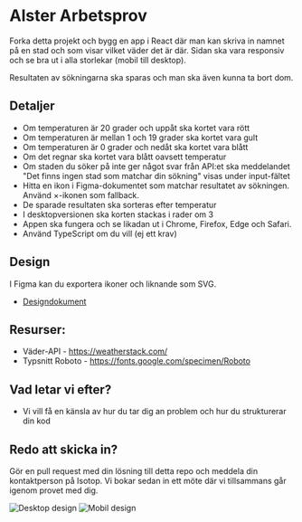 Alster Arbetsprov
===============================
Forka detta projekt och bygg en app i React där man kan skriva in namnet på en stad och som visar vilket väder det är där.
Sidan ska vara responsiv och se bra ut i alla storlekar (mobil till desktop).

Resultaten av sökningarna ska sparas och man ska även kunna ta bort dom.

## Detaljer
*	Om temperaturen är 20 grader och uppåt ska kortet vara rött
* Om temperaturen är mellan 1 och 19 grader ska kortet vara gult
* Om temperaturen är 0 grader och nedåt ska kortet vara blått
* Om det regnar ska kortet vara blått oavsett temperatur
* Om staden du söker på inte ger något svar från API:et ska meddelandet "Det finns ingen stad som matchar din sökning" visas under input-fältet
* Hitta en ikon i Figma-dokumentet som matchar resultatet av sökningen. Använd ×-ikonen som fallback.
* De sparade resultaten ska sorteras efter temperatur
* I desktopversionen ska korten stackas i rader om 3
* Appen ska fungera och se likadan ut i Chrome, Firefox, Edge och Safari.
* Använd TypeScript om du vill (ej ett krav)

## Design
I Figma kan du exportera ikoner och liknande som SVG.
* [Designdokument](https://www.figma.com/file/iDOGMdsvp7WAR0g5spLcno/Arbetsprov?node-id=1%3A675)

## Resurser:
* Väder-API - https://weatherstack.com/
* Typsnitt Roboto - https://fonts.google.com/specimen/Roboto

## Vad letar vi efter?
* Vi vill få en känsla av hur du tar dig an problem och hur du strukturerar din kod

## Redo att skicka in?
Gör en pull request med din lösning till detta repo och meddela din kontaktperson på Isotop. Vi bokar sedan in ett möte där vi tillsammans går igenom provet med dig.

![Desktop design](https://raw.githubusercontent.com/isotopsweden/Arbetsprov-FE/main/desktop.png)
![Mobil design](https://raw.githubusercontent.com/isotopsweden/Arbetsprov-FE/main/mobile.png)
